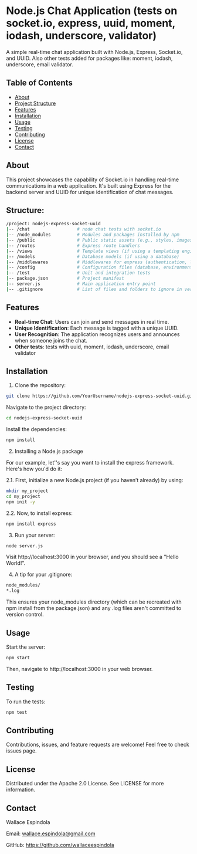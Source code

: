 # Node.js Chat Application (tests on socket.io, express, uuid, moment, iodash, underscore, validator)

A simple real-time chat application built with Node.js, Express, Socket.io, and UUID. Also other tests added for
packages like: moment, iodash, underscore, email validator.

## Table of Contents

- [About](#about)
- [Project Structure](#structure)
- [Features](#features)
- [Installation](#installation)
- [Usage](#usage)
- [Testing](#testing)
- [Contributing](#contributing)
- [License](#license)
- [Contact](#contact)

## About

This project showcases the capability of Socket.io in handling real-time communications in a web application.
It's built using Express for the backend server and UUID for unique identification of chat messages.

## Structure:

```bash
/project: nodejs-express-socket-uuid
|-- /chat                  # node chat tests with socket.io
|-- /node_modules          # Modules and packages installed by npm
|-- /public                # Public static assets (e.g., styles, images)
|-- /routes                # Express route handlers
|-- /views                 # Template views (if using a templating engine)
|-- /models                # Database models (if using a database)
|-- /middlewares           # Middlewares for express (authentication, logging, etc.)
|-- /config                # Configuration files (database, environment variables)
|-- /test                  # Unit and integration tests
|-- package.json           # Project manifest
|-- server.js              # Main application entry point
|-- .gitignore             # List of files and folders to ignore in version
```

## Features

- **Real-time Chat**: Users can join and send messages in real time.
- **Unique Identification**: Each message is tagged with a unique UUID.
- **User Recognition**: The application recognizes users and announces when someone joins the chat.
- **Other tests**: tests with uuid, moment, iodash, underscore, email validator

## Installation

1. Clone the repository:

```bash
git clone https://github.com/YourUsername/nodejs-express-socket-uuid.git
```

Navigate to the project directory:

```bash
cd nodejs-express-socket-uuid
```

Install the dependencies:

```bash
npm install
```

2. Installing a Node.js package

For our example, let''s say you want to install the express framework. Here's how you'd do it:

2.1. First, initialize a new Node.js project (if you haven’t already) by using:

```bash
mkdir my_project
cd my_project
npm init -y
```

2.2. Now, to install express:

```bash
npm install express
```

3. Run your server:

```bash
node server.js
```

Visit http://localhost:3000 in your browser, and you should see a "Hello World!".


4. A tip for your .gitignore:

```bash
node_modules/
*.log
```

This ensures your node_modules directory (which can be recreated with npm install from the package.json) and any .log files aren't committed to version control.


## Usage

Start the server:

```bash
npm start
```

Then, navigate to http://localhost:3000 in your web browser.


## Testing

To run the tests:

```bash
npm test
```

## Contributing
Contributions, issues, and feature requests are welcome! Feel free to check issues page.


## License
Distributed under the Apache 2.0 License. See LICENSE for more information.


## Contact

Wallace Espindola

Email: wallace.espindola@gmail.com

GitHub: https://github.com/wallaceespindola
